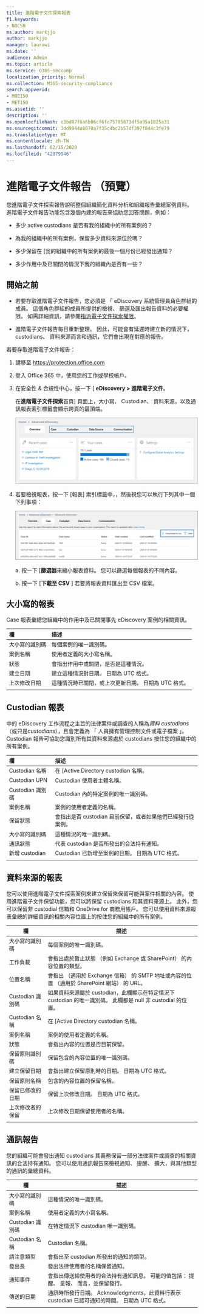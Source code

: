 ```yaml
---
title: 進階電子文件探索報表
f1.keywords:
- NOCSH
ms.author: markjjo
author: markjjo
manager: laurawi
ms.date: ''
audience: Admin
ms.topic: article
ms.service: O365-seccomp
localization_priority: Normal
ms.collection: M365-security-compliance
search.appverid:
- MOE150
- MET150
ms.assetid: ''
description: ''
ms.openlocfilehash: c3bd87f6a6b06cf6fc75705073df5a95a1025a31
ms.sourcegitcommit: 3dd9944a6070a7f35c4bc2b57df397f844c3fe79
ms.translationtype: MT
ms.contentlocale: zh-TW
ms.lasthandoff: 02/15/2020
ms.locfileid: "42079946"
---
```

# <a name="advanced-ediscovery-reports-preview"></a>進階電子文件報告 （預覽）

您進階電子文件探索報告說明整個組織簡化資料分析和組織報告彙總案例資料。 進階電子文件報告功能包含幾個內建的報告來協助您回答問題，例如：

- 多少 active custodians 是否有我的組織中的所有案例的？

- 為我的組織中的所有案例，保留多少資料來源位於嗎？

- 多少保留在 [我的組織中的所有案例的最後一個月份已經發出通知？

- 多少作用中及已關閉的情況下我的組織內是否有一些？

## <a name="before-you-begin"></a>開始之前

- 若要存取進階電子文件報告，您必須是 「 eDiscovery 系統管理員角色群組的成員。 這個角色群組的成員所提供的檢視、 篩選及匯出報告資料的必要權限。 如需詳細資訊，請參閱[指派電子文件探索權限](assign-ediscovery-permissions.md)。

- 進階電子文件報告每日重新整理。 因此，可能會有延遲時建立新的情況下，custodians、 資料來源而言和通訊，它們會出現在對應的報告。

若要存取進階電子文件報告：

1. 請移至 https://protection.office.com
  
2. 登入 Office 365 中，使用您的工作或學校帳戶。
  
3. 在安全性 & 合規性中心，按一下 [ **eDiscovery > 進階電子文件**。
  
   在**進階電子文件探索**首頁] 頁面上，大小寫、 Custodian、 資料來源，以及通訊報表索引標籤會顯示跨頁的最頂端。 
  
   ![在 [首頁] 頁面上的進階電子文件探索報表](../media/report-home.png)

5. 若要檢視報表，按一下 [報表] 索引標籤中，，然後視您可以執行下列其中一個下列事項：

   ![您可以篩選或下載報告資料](../media/AeDReportsFilterDownload.png)

   a. 按一下 [**篩選器**來縮小報表資料。 您可以篩選每個報表的不同內容。
  
   b. 按一下 [**下載至 CSV** ] 若要將報表資料匯出至 CSV 檔案。

## <a name="case-report"></a>大小寫的報表

Case 報表彙總您組織中的作用中及已關閉事先 eDiscovery 案例的相關資訊。

|欄        |描述|
|:-------------|:-------------|
|大小寫的識別碼 | 每個案例的唯一識別碼。| 
|案例名稱 | 使用者定義的大小寫名稱。|
|狀態 | 會指出作用中或關閉，是否是這種情況。|
|建立日期 |建立這種情況對日期。 日期為 UTC 格式。|
|上次修改日期 |這種情況時已關閉，或上次更新日期。 日期為 UTC 格式。| 
|||

## <a name="custodian-report"></a>Custodian 報表

中的 eDiscovery 工作流程之主旨的法律案件或調查的人稱為*資料 custodians* （或只是*custodians*），且會定義為 「 人員擁有管理控制文件或電子檔案 」。 Custodian 報告可協助您識別所有其資料來源處於 custodians 按住您的組織中的所有案例。

|欄         |描述|
|:-------------|:-------------|
|Custodian 名稱| 在 [Active Directory custodian 名稱。|
|Custodian UPN | Custodian 使用者主體名稱。|
|Custodian 識別碼 | Custodian 內的特定案例的唯一識別碼。 |
|案例名稱 | 案例的使用者定義的名稱。|
|保留狀態 | 會指出是否 custodian 目前保留，或者如果他們已經發行從案例。|
|大小寫的識別碼 | 這種情況的唯一識別碼。|
|通訊狀態 |代表 custodian 是否所發出的合法持有通知。 |
|新增 custodian | Custodian 已新增至案例的日期。 日期為 UTC 格式。|
|||

## <a name="data-source-report"></a>資料來源的報表

您可以使用進階電子文件探索案例來建立保留來保留可能與案件相關的內容。 使用進階電子文件保留功能，您可以將保留 custodians 和其資料來源上。 此外，您可以保留非 custodial 信箱和 OneDrive for 商務用帳戶。 您可以使用資料來源報表彙總的詳細資訊的相關內容位置上的按住您的組織中的所有案例。

|欄        |描述|
| -------------|-------------|
|大小寫的識別碼 |每個案例的唯一識別碼。 |
|工作負載 |會指出處於暫止狀態 （例如 Exchange 或 SharePoint） 的內容位置的類型。
|位置名稱 |會指出 （適用於 Exchange 信箱） 的 SMTP 地址或內容的位置 （適用於 SharePoint 網站） 的 URL。 | 
|Custodian 識別碼 |如果資料來源屬於 custodian，此欄顯示在特定情況下 custodian 的唯一識別碼。 此欄都是 null 非 custodial 的位置。|
|Custodian 名稱 |在 [Active Directory custodian 名稱。| 
|案例名稱 |案例的使用者定義的名稱。| 
|狀態 |會指出內容的位置是否目前保留。 | 
|保留原則識別碼 |保留包含的內容位置的唯一識別碼。 | 
|建立保留日期 |會指出建立保留原則時的日期。 日期為 UTC 格式。 | 
|保留原則名稱 |包含的內容位置的保留名稱。 |
|保留已修改的日期 |保留上次修改日期。 日期為 UTC 格式。| 
|上次修改者的保留|上次修改日期保留使用者的名稱。| 
|||

## <a name="communication-report"></a>通訊報告

您的組織可能會發出通知 custodians 其義務保留一部分法律案件或調查的相關資訊的合法持有通知。 您可以使用通訊報告來檢視通知、 提醒、 擴大，與其他類型的通訊的彙總資料。

|欄         |描述|
| -------------|-------------|
|大小寫的識別碼 | 這種情況的唯一識別碼。|
|案例名稱 | 使用者定義的大小寫名稱。|
|Custodian 識別碼 |在特定情況下 custodian 唯一識別碼。|
|Custodian 名稱 |Custodian 名稱。|
|請注意類型 |會指出至 custodian 所發出的通知的類型。|
|發出長 |發出法律使用者的名稱保留通知。|
|通知事件|會指出傳送給使用者的合法持有通知訊息。 可能的值包括： 提醒、 呈報、 而言，並保留發行。|
|傳送的日期 |通訊時所發行日期。 Acknowledgments，此資料行表示 custodian 已認可通知的時間。 日期為 UTC 格式。|
|||
